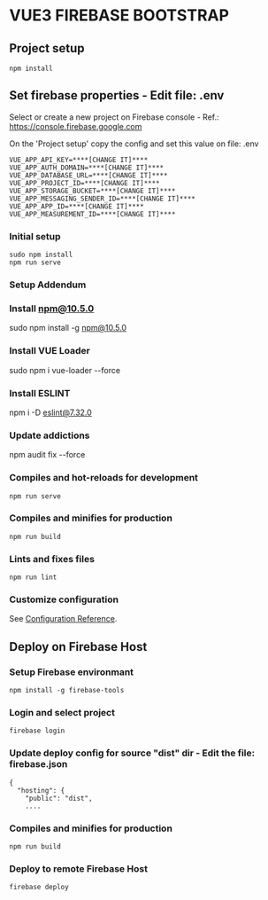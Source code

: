 # VUE3 FIREBASE BOOTSTRAP

## Project setup
```
npm install
```
## Set firebase properties - Edit  file: .env
Select or create a new project on Firebase console - Ref.: https://console.firebase.google.com

On the 'Project setup' copy the config and 
set this value on file: .env 
```
VUE_APP_API_KEY=****[CHANGE IT]****
VUE_APP_AUTH_DOMAIN=****[CHANGE IT]****
VUE_APP_DATABASE_URL=****[CHANGE IT]****
VUE_APP_PROJECT_ID=****[CHANGE IT]****
VUE_APP_STORAGE_BUCKET=****[CHANGE IT]****
VUE_APP_MESSAGING_SENDER_ID=****[CHANGE IT]****
VUE_APP_APP_ID=****[CHANGE IT]****
VUE_APP_MEASUREMENT_ID=****[CHANGE IT]****
```

### Initial setup 
```
sudo npm install
npm run serve
```


### Setup Addendum

### Install npm@10.5.0
sudo npm install -g npm@10.5.0

### Install VUE Loader
sudo npm i vue-loader --force

### Install ESLINT
npm i -D eslint@7.32.0

### Update addictions
npm audit fix --force

### Compiles and hot-reloads for development
```
npm run serve
```

### Compiles and minifies for production
```
npm run build
```

### Lints and fixes files
```
npm run lint
```

### Customize configuration
See [Configuration Reference](https://cli.vuejs.org/config/).



## Deploy on Firebase Host

### Setup Firebase environmant
```
npm install -g firebase-tools
```
### Login and select project
```
firebase login
```
### Update deploy config for source "dist" dir - Edit the file: firebase.json
```
{
  "hosting": {
    "public": "dist",
    ....
```
### Compiles and minifies for production
```
npm run build
```
### Deploy to remote Firebase Host
```
firebase deploy
```